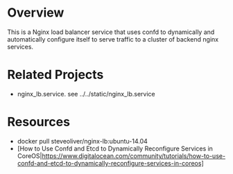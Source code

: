 Overview
========

This is a Nginx load balancer service that uses confd to dynamically
and automatically configure itself to serve traffic to a cluster of
backend nginx services.

Related Projects
================

- nginx_lb.service. see ../../static/nginx_lb.service

Resources
=========

- docker pull steveoliver/nginx-lb:ubuntu-14.04
- [How to Use Confd and Etcd to Dynamically Reconfigure Services in CoreOS|https://www.digitalocean.com/community/tutorials/how-to-use-confd-and-etcd-to-dynamically-reconfigure-services-in-coreos]
